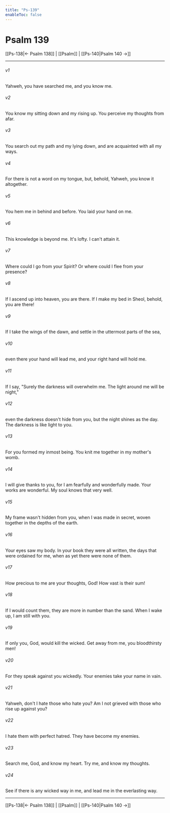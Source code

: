 ```yaml
---
title: "Ps-139"
enableToc: false
---
```

# Psalm 139

[[Ps-138|← Psalm 138]] | [[Psalm]] | [[Ps-140|Psalm 140 →]]
***



###### v1 
Yahweh, you have searched me, and you know me. 

###### v2 
You know my sitting down and my rising up. You perceive my thoughts from afar. 

###### v3 
You search out my path and my lying down, and are acquainted with all my ways. 

###### v4 
For there is not a word on my tongue, but, behold, Yahweh, you know it altogether. 

###### v5 
You hem me in behind and before. You laid your hand on me. 

###### v6 
This knowledge is beyond me. It's lofty. I can't attain it. 

###### v7 
Where could I go from your Spirit? Or where could I flee from your presence? 

###### v8 
If I ascend up into heaven, you are there. If I make my bed in Sheol, behold, you are there! 

###### v9 
If I take the wings of the dawn, and settle in the uttermost parts of the sea, 

###### v10 
even there your hand will lead me, and your right hand will hold me. 

###### v11 
If I say, "Surely the darkness will overwhelm me. The light around me will be night," 

###### v12 
even the darkness doesn't hide from you, but the night shines as the day. The darkness is like light to you. 

###### v13 
For you formed my inmost being. You knit me together in my mother's womb. 

###### v14 
I will give thanks to you, for I am fearfully and wonderfully made. Your works are wonderful. My soul knows that very well. 

###### v15 
My frame wasn't hidden from you, when I was made in secret, woven together in the depths of the earth. 

###### v16 
Your eyes saw my body. In your book they were all written, the days that were ordained for me, when as yet there were none of them. 

###### v17 
How precious to me are your thoughts, God! How vast is their sum! 

###### v18 
If I would count them, they are more in number than the sand. When I wake up, I am still with you. 

###### v19 
If only you, God, would kill the wicked. Get away from me, you bloodthirsty men! 

###### v20 
For they speak against you wickedly. Your enemies take your name in vain. 

###### v21 
Yahweh, don't I hate those who hate you? Am I not grieved with those who rise up against you? 

###### v22 
I hate them with perfect hatred. They have become my enemies. 

###### v23 
Search me, God, and know my heart. Try me, and know my thoughts. 

###### v24 
See if there is any wicked way in me, and lead me in the everlasting way.

***
[[Ps-138|← Psalm 138]] | [[Psalm]] | [[Ps-140|Psalm 140 →]]
